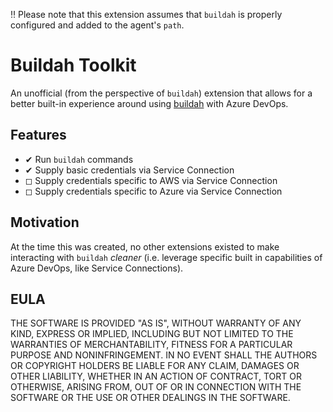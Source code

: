 ‼ Please note that this extension assumes that `buildah` is properly configured and added to the agent's `path`.

# Buildah Toolkit

An unofficial (from the perspective of `buildah`) extension that allows for a better built-in experience around using [buildah](https://buildah.io/) with Azure DevOps.

## Features

* ✔ Run `buildah` commands
* ✔ Supply basic credentials via Service Connection
* ◻ Supply credentials specific to AWS via Service Connection
* ◻ Supply credentials specific to Azure via Service Connection

## Motivation

At the time this was created, no other extensions existed to make interacting with `buildah` *cleaner* (i.e. leverage specific built in capabilities of Azure DevOps, like Service Connections).

## EULA

THE SOFTWARE IS PROVIDED "AS IS", WITHOUT WARRANTY OF ANY KIND, EXPRESS OR IMPLIED, INCLUDING BUT NOT LIMITED TO THE WARRANTIES OF MERCHANTABILITY, FITNESS FOR A PARTICULAR PURPOSE AND NONINFRINGEMENT. IN NO EVENT SHALL THE AUTHORS OR COPYRIGHT HOLDERS BE LIABLE FOR ANY CLAIM, DAMAGES OR OTHER LIABILITY, WHETHER IN AN ACTION OF CONTRACT, TORT OR OTHERWISE, ARISING FROM, OUT OF OR IN CONNECTION WITH THE SOFTWARE OR THE USE OR OTHER DEALINGS IN THE SOFTWARE.
